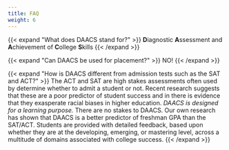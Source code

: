 ```yaml
---
title: FAQ
weight: 6
---
```


{{< expand "What does DAACS stand for?" >}}
**D**iagnostic **A**ssessment and **A**chievement of **C**ollege **S**kills
{{< /expand >}}


{{< expand "Can DAACS be used for placement?" >}}
NO!
{{< /expand >}}

{{< expand "How is DAACS different from admission tests such as the SAT and ACT?" >}}
The ACT and SAT are high stakes assessments often used by determine whether to admit a student or not. Recent research suggests that these are a poor predictor of student success and in there is evidence that they exasperate racial biases in higher education. *DAACS is designed for a learning purpose.* There are no stakes to DAACS. Our own research has shown that DAACS is a better predictor of freshman GPA than the SAT/ACT. Students are provided with detailed feedback, based upon whether they are at the developing, emerging, or mastering level, across a multitude of domains associated with college success. 
{{< /expand >}}

